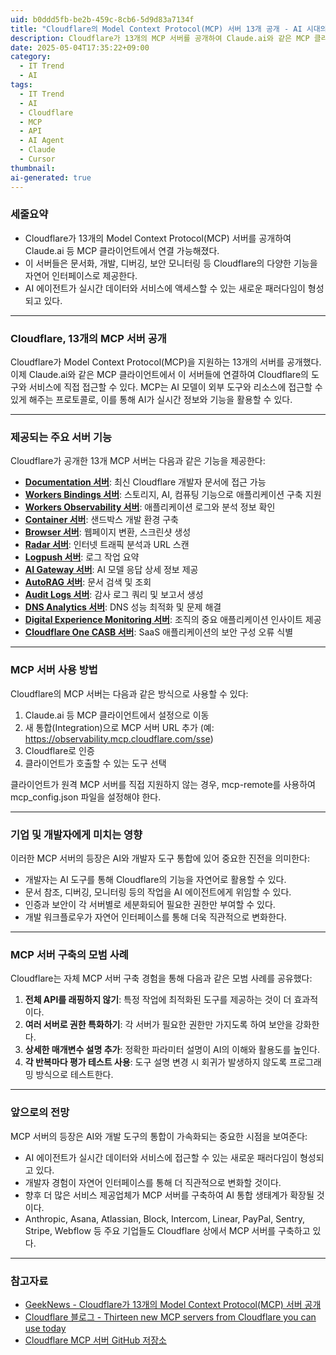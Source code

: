 ```yaml
---
uid: b0ddd5fb-be2b-459c-8cb6-5d9d83a7134f
title: "Cloudflare의 Model Context Protocol(MCP) 서버 13개 공개 - AI 시대의 새로운 개발자 도구"
description: Cloudflare가 13개의 MCP 서버를 공개하여 Claude.ai와 같은 MCP 클라이언트에서 Cloudflare 도구와 리소스에 직접 접근할 수 있게 되었다.
date: 2025-05-04T17:35:22+09:00
category: 
  - IT Trend
  - AI
tags: 
  - IT Trend
  - AI
  - Cloudflare
  - MCP
  - API
  - AI Agent
  - Claude
  - Cursor
thumbnail: 
ai-generated: true
---
```

### 세줄요약
- Cloudflare가 13개의 Model Context Protocol(MCP) 서버를 공개하여 Claude.ai 등 MCP 클라이언트에서 연결 가능해졌다.
- 이 서버들은 문서화, 개발, 디버깅, 보안 모니터링 등 Cloudflare의 다양한 기능을 자연어 인터페이스로 제공한다.
- AI 에이전트가 실시간 데이터와 서비스에 액세스할 수 있는 새로운 패러다임이 형성되고 있다.

---

### Cloudflare, 13개의 MCP 서버 공개

Cloudflare가 Model Context Protocol(MCP)을 지원하는 13개의 서버를 공개했다. 이제 Claude.ai와 같은 MCP 클라이언트에서 이 서버들에 연결하여 Cloudflare의 도구와 서비스에 직접 접근할 수 있다. MCP는 AI 모델이 외부 도구와 리소스에 접근할 수 있게 해주는 프로토콜로, 이를 통해 AI가 실시간 정보와 기능을 활용할 수 있다.

---

### 제공되는 주요 서버 기능

Cloudflare가 공개한 13개 MCP 서버는 다음과 같은 기능을 제공한다:

- **[Documentation 서버](https://docs.mcp.cloudflare.com/sse)**: 최신 Cloudflare 개발자 문서에 접근 가능
- **[Workers Bindings 서버](https://bindings.mcp.cloudflare.com/sse)**: 스토리지, AI, 컴퓨팅 기능으로 애플리케이션 구축 지원
- **[Workers Observability 서버](https://observability.mcp.cloudflare.com/sse)**: 애플리케이션 로그와 분석 정보 확인
- **[Container 서버](https://container.mcp.cloudflare.com/sse)**: 샌드박스 개발 환경 구축
- **[Browser 서버](https://browser.mcp.cloudflare.com/sse)**: 웹페이지 변환, 스크린샷 생성
- **[Radar 서버](https://radar.mcp.cloudflare.com/sse)**: 인터넷 트래픽 분석과 URL 스캔
- **[Logpush 서버](https://logpush.mcp.cloudflare.com/sse)**: 로그 작업 요약
- **[AI Gateway 서버](https://ai-gateway.mcp.cloudflare.com/sse)**: AI 모델 응답 상세 정보 제공
- **[AutoRAG 서버](https://autorag.mcp.cloudflare.com/sse)**: 문서 검색 및 조회
- **[Audit Logs 서버](https://auditlogs.mcp.cloudflare.com/sse)**: 감사 로그 쿼리 및 보고서 생성
- **[DNS Analytics 서버](https://dns-analytics.mcp.cloudflare.com/sse)**: DNS 성능 최적화 및 문제 해결
- **[Digital Experience Monitoring 서버](https://dex.mcp.cloudflare.com/sse)**: 조직의 중요 애플리케이션 인사이트 제공
- **[Cloudflare One CASB 서버](https://casb.mcp.cloudflare.com/sse)**: SaaS 애플리케이션의 보안 구성 오류 식별

---

### MCP 서버 사용 방법

Cloudflare의 MCP 서버는 다음과 같은 방식으로 사용할 수 있다:

1. Claude.ai 등 MCP 클라이언트에서 설정으로 이동
2. 새 통합(Integration)으로 MCP 서버 URL 추가 (예: https://observability.mcp.cloudflare.com/sse)
3. Cloudflare로 인증
4. 클라이언트가 호출할 수 있는 도구 선택

클라이언트가 원격 MCP 서버를 직접 지원하지 않는 경우, mcp-remote를 사용하여 mcp_config.json 파일을 설정해야 한다.

---

### 기업 및 개발자에게 미치는 영향

이러한 MCP 서버의 등장은 AI와 개발자 도구 통합에 있어 중요한 진전을 의미한다:

- 개발자는 AI 도구를 통해 Cloudflare의 기능을 자연어로 활용할 수 있다.
- 문서 참조, 디버깅, 모니터링 등의 작업을 AI 에이전트에게 위임할 수 있다.
- 인증과 보안이 각 서버별로 세분화되어 필요한 권한만 부여할 수 있다.
- 개발 워크플로우가 자연어 인터페이스를 통해 더욱 직관적으로 변화한다.

---

### MCP 서버 구축의 모범 사례

Cloudflare는 자체 MCP 서버 구축 경험을 통해 다음과 같은 모범 사례를 공유했다:

1. **전체 API를 래핑하지 않기**: 특정 작업에 최적화된 도구를 제공하는 것이 더 효과적이다.
2. **여러 서버로 권한 특화하기**: 각 서버가 필요한 권한만 가지도록 하여 보안을 강화한다.
3. **상세한 매개변수 설명 추가**: 정확한 파라미터 설명이 AI의 이해와 활용도를 높인다.
4. **각 반복마다 평가 테스트 사용**: 도구 설명 변경 시 회귀가 발생하지 않도록 프로그래밍 방식으로 테스트한다.

---

### 앞으로의 전망

MCP 서버의 등장은 AI와 개발 도구의 통합이 가속화되는 중요한 시점을 보여준다:

- AI 에이전트가 실시간 데이터와 서비스에 접근할 수 있는 새로운 패러다임이 형성되고 있다.
- 개발자 경험이 자연어 인터페이스를 통해 더 직관적으로 변화할 것이다.
- 향후 더 많은 서비스 제공업체가 MCP 서버를 구축하여 AI 통합 생태계가 확장될 것이다.
- Anthropic, Asana, Atlassian, Block, Intercom, Linear, PayPal, Sentry, Stripe, Webflow 등 주요 기업들도 Cloudflare 상에서 MCP 서버를 구축하고 있다.

---

### 참고자료

- [GeekNews - Cloudflare가 13개의 Model Context Protocol(MCP) 서버 공개](https://news.hada.io/topic?id=20676)
- [Cloudflare 블로그 - Thirteen new MCP servers from Cloudflare you can use today](https://blog.cloudflare.com/thirteen-new-mcp-servers-from-cloudflare/)
- [Cloudflare MCP 서버 GitHub 저장소](https://github.com/cloudflare/mcp-server-cloudflare)